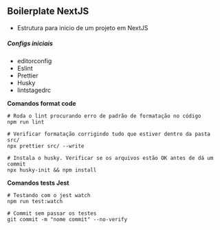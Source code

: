 ## Boilerplate NextJS

- Estrutura para inicio de um projeto em NextJS

##### Configs iniciais

- editorconfig
- Eslint
- Prettier
- Husky
- lintstagedrc

**Comandos format code**

```shell
# Roda o lint procurando erro de padrão de formatação no código
npm run lint

# Verificar formatação corrigindo tudo que estiver dentro da pasta src/
npx prettier src/ --write

# Instala o husky. Verificar se os arquivos estão OK antes de dá um commit
npx husky-init && npm install
```

**Comandos tests Jest**

```shell
# Testando com o jest watch
npm run test:watch

# Commit sem passar os testes
git commit -m "nome commit" --no-verify
```
